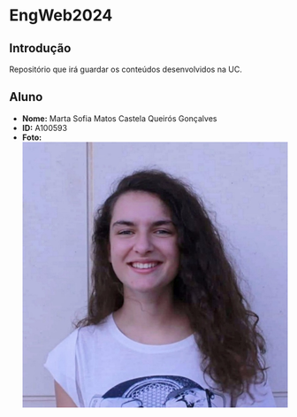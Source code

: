 # EngWeb2024

## Introdução
Repositório que irá guardar os conteúdos desenvolvidos na UC.

## Aluno

- **Nome:** Marta Sofia Matos Castela Queirós Gonçalves
- **ID:** A100593
- **Foto:** ![Fotografia](foto.jpeg)